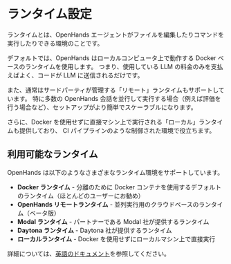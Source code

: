 # ランタイム設定

ランタイムとは、OpenHands エージェントがファイルを編集したりコマンドを実行したりできる環境のことです。

デフォルトでは、OpenHands はローカルコンピュータ上で動作する Docker ベースのランタイムを使用します。
つまり、使用している LLM の料金のみを支払えばよく、コードが LLM に送信されるだけです。

また、通常はサードパーティが管理する「リモート」ランタイムもサポートしています。
特に多数の OpenHands 会話を並行して実行する場合（例えば評価を行う場合など）、セットアップがより簡単でスケーラブルになります。

さらに、Docker を使用せずに直接マシン上で実行される「ローカル」ランタイムも提供しており、
CI パイプラインのような制御された環境で役立ちます。

## 利用可能なランタイム

OpenHands は以下のようなさまざまなランタイム環境をサポートしています。

- **Docker ランタイム** - 分離のために Docker コンテナを使用するデフォルトのランタイム（ほとんどのユーザーにお勧め）
- **OpenHands リモートランタイム** - 並列実行用のクラウドベースのランタイム（ベータ版）
- **Modal ランタイム** - パートナーである Modal 社が提供するランタイム
- **Daytona ランタイム** - Daytona 社が提供するランタイム
- **ローカルランタイム** - Docker を使用せずにローカルマシン上で直接実行

詳細については、[英語のドキュメント](/modules/usage/runtimes-index)を参照してください。
